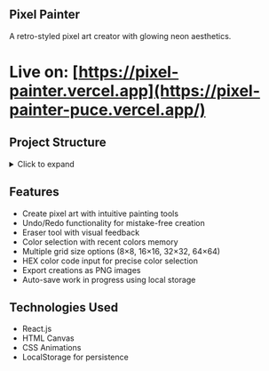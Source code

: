 ## Pixel Painter
 A retro-styled pixel art creator with glowing neon aesthetics.
# **Live on:** [https://pixel-painter.vercel.app](https://pixel-painter-puce.vercel.app/)



## Project Structure

<details>
<summary>Click to expand</summary>

```
pixel-painter/
├── public/
│   ├── assets/
│   │   └── buttons/
│   │       ├── color-bucket.png
│   │       ├── eraser.png
│   │       ├── export.png
│   │       ├── redo.png
│   │       ├── reset-grid.png
│   │       └── undo.png
│   └── index.html
├── src/
│   ├── components/
│   │   ├── Pixel.js
│   │   └── PixelGrid.js
│   ├── App.css
│   ├── App.js
│   └── index.js
```

</details>



## Features

* Create pixel art with intuitive painting tools
* Undo/Redo functionality for mistake-free creation
* Eraser tool with visual feedback
* Color selection with recent colors memory
* Multiple grid size options (8×8, 16×16, 32×32, 64×64)
* HEX color code input for precise color selection
* Export creations as PNG images
* Auto-save work in progress using local storage



## Technologies Used

* React.js
* HTML Canvas
* CSS Animations
* LocalStorage for persistence






